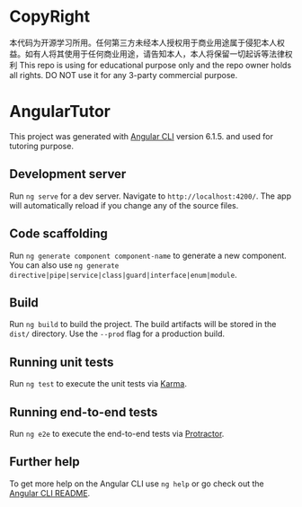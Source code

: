 # CopyRight
本代码为开源学习所用。任何第三方未经本人授权用于商业用途属于侵犯本人权益。如有人将其使用于任何商业用途，请告知本人，本人将保留一切起诉等法律权利
This repo is using for educational purpose only and the repo owner holds all rights. DO NOT use it for any 3-party commercial purpose.

# AngularTutor

This project was generated with [Angular CLI](https://github.com/angular/angular-cli) version 6.1.5. and used for tutoring purpose.

## Development server

Run `ng serve` for a dev server. Navigate to `http://localhost:4200/`. The app will automatically reload if you change any of the source files.

## Code scaffolding

Run `ng generate component component-name` to generate a new component. You can also use `ng generate directive|pipe|service|class|guard|interface|enum|module`.

## Build

Run `ng build` to build the project. The build artifacts will be stored in the `dist/` directory. Use the `--prod` flag for a production build.

## Running unit tests

Run `ng test` to execute the unit tests via [Karma](https://karma-runner.github.io).

## Running end-to-end tests

Run `ng e2e` to execute the end-to-end tests via [Protractor](http://www.protractortest.org/).

## Further help

To get more help on the Angular CLI use `ng help` or go check out the [Angular CLI README](https://github.com/angular/angular-cli/blob/master/README.md).
